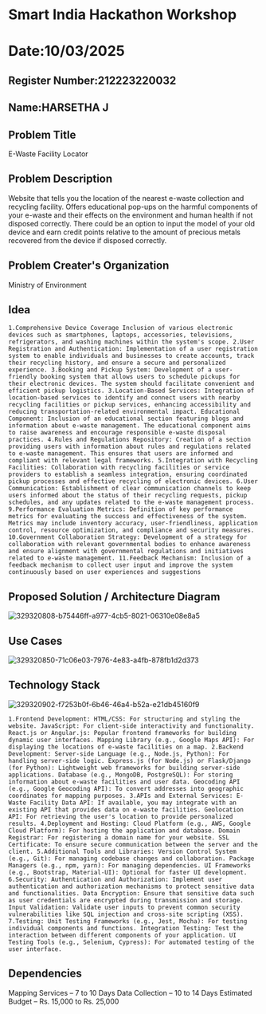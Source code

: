 # Smart India Hackathon Workshop
# Date:10/03/2025
## Register Number:212223220032
## Name:HARSETHA J
## Problem Title
E-Waste Facility Locator
## Problem Description
Website that tells you the location of the nearest e-waste collection and recycling facility. Offers educational pop-ups on the harmful components of your e-waste and their effects on the environment and human health if not disposed correctly. There could be an option to input the model of your old device and earn credit points relative to the amount of precious metals recovered from the device if disposed correctly.
## Problem Creater's Organization
Ministry of Environment

## Idea
```
1.Comprehensive Device Coverage Inclusion of various electronic devices such as smartphones, laptops, accessories, televisions, refrigerators, and washing machines within the system's scope. 2.User Registration and Authentication: Implementation of a user registration system to enable individuals and businesses to create accounts, track their recycling history, and ensure a secure and personalized experience. 3.Booking and Pickup System: Development of a user-friendly booking system that allows users to schedule pickups for their electronic devices. The system should facilitate convenient and efficient pickup logistics. 3.Location-Based Services: Integration of location-based services to identify and connect users with nearby recycling facilities or pickup services, enhancing accessibility and reducing transportation-related environmental impact. Educational Component: Inclusion of an educational section featuring blogs and information about e-waste management. The educational component aims to raise awareness and encourage responsible e-waste disposal practices. 4.Rules and Regulations Repository: Creation of a section providing users with information about rules and regulations related to e-waste management. This ensures that users are informed and compliant with relevant legal frameworks. 5.Integration with Recycling Facilities: Collaboration with recycling facilities or service providers to establish a seamless integration, ensuring coordinated pickup processes and effective recycling of electronic devices. 6.User Communication: Establishment of clear communication channels to keep users informed about the status of their recycling requests, pickup schedules, and any updates related to the e-waste management process. 9.Performance Evaluation Metrics: Definition of key performance metrics for evaluating the success and effectiveness of the system. Metrics may include inventory accuracy, user-friendliness, application control, resource optimization, and compliance and security measures. 10.Government Collaboration Strategy: Development of a strategy for collaboration with relevant governmental bodies to enhance awareness and ensure alignment with governmental regulations and initiatives related to e-waste management. 11.Feedback Mechanism: Inclusion of a feedback mechanism to collect user input and improve the system continuously based on user experiences and suggestions
```

## Proposed Solution / Architecture Diagram

![329320808-b75446ff-a977-4cb5-8021-06310e08e8a5](https://github.com/Harsetha/SIHPS/assets/149985878/4966e85a-e25f-4191-8c43-efd3e301cb8f)


## Use Cases

![329320850-71c06e03-7976-4e83-a4fb-878fb1d2d373](https://github.com/Harsetha/SIHPS/assets/149985878/cc24642f-3f65-41ad-85fe-12c9891df7a5)

## Technology Stack

![329320902-f7253b0f-6b46-46a4-b52a-e21db45160f9](https://github.com/Harsetha/SIHPS/assets/149985878/80e97c7e-9819-4e54-94b2-ad5acc8f9da8)

```
1.Frontend Development: HTML/CSS: For structuring and styling the website. JavaScript: For client-side interactivity and functionality. React.js or Angular.js: Popular frontend frameworks for building dynamic user interfaces. Mapping Library (e.g., Google Maps API): For displaying the locations of e-waste facilities on a map. 2.Backend Development: Server-side Language (e.g., Node.js, Python): For handling server-side logic. Express.js (for Node.js) or Flask/Django (for Python): Lightweight web frameworks for building server-side applications. Database (e.g., MongoDB, PostgreSQL): For storing information about e-waste facilities and user data. Geocoding API (e.g., Google Geocoding API): To convert addresses into geographic coordinates for mapping purposes. 3.APIs and External Services: E-Waste Facility Data API: If available, you may integrate with an existing API that provides data on e-waste facilities. Geolocation API: For retrieving the user's location to provide personalized results. 4.Deployment and Hosting: Cloud Platform (e.g., AWS, Google Cloud Platform): For hosting the application and database. Domain Registrar: For registering a domain name for your website. SSL Certificate: To ensure secure communication between the server and the client. 5.Additional Tools and Libraries: Version Control System (e.g., Git): For managing codebase changes and collaboration. Package Managers (e.g., npm, yarn): For managing dependencies. UI Frameworks (e.g., Bootstrap, Material-UI): Optional for faster UI development. 6.Security: Authentication and Authorization: Implement user authentication and authorization mechanisms to protect sensitive data and functionalities. Data Encryption: Ensure that sensitive data such as user credentials are encrypted during transmission and storage. Input Validation: Validate user inputs to prevent common security vulnerabilities like SQL injection and cross-site scripting (XSS). 7.Testing: Unit Testing Frameworks (e.g., Jest, Mocha): For testing individual components and functions. Integration Testing: Test the interaction between different components of your application. UI Testing Tools (e.g., Selenium, Cypress): For automated testing of the user interface.
```

## Dependencies

Mapping Services – 7 to 10 Days Data Collection – 10 to 14 Days Estimated Budget – Rs. 15,000 to Rs. 25,000

